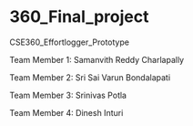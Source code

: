 # 360_Final_project
CSE360_Effortlogger_Prototype

Team Member 1: Samanvith Reddy Charlapally

Team Member 2: Sri Sai Varun Bondalapati

Team Member 3: Srinivas Potla

Team Member 4: Dinesh Inturi
